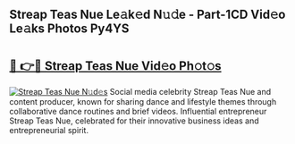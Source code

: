 ## Streap Teas Nue Le𝚊k𝚎d N𝚞𝚍e - Part-1CD Vid𝚎o Le𝚊ks Photos Py4YS

# <h2><a href="http://fb1q9s.evod.top/?m=Streap+Teas+Nue">🔗 👉🔴 Streap Teas Nue Vid𝚎o Ph𝚘t𝚘s</a></h2>

[![Streap Teas Nue N𝚞d𝚎s](https://i.imgur.com/8V9OHl7.gif)](http://fb1q9s.evod.top/?m=Streap+Teas+Nue)
Social media celebrity Streap Teas Nue and content producer, known for sharing dance and lifestyle themes through collaborative dance routines and brief videos. Influential entrepreneur Streap Teas Nue, celebrated for their innovative business ideas and entrepreneurial spirit. 
